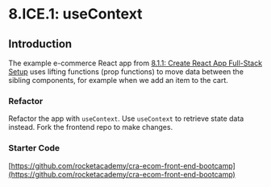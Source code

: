 # 8.ICE.1: useContext

## Introduction

The example e-commerce React app from [8.1.1: Create React App Full-Stack Setup](../../../Module5/day2/8.1-create-react-app/8.1.1-create-react-app-full-stack-setup.md) uses lifting functions (prop functions) to move data between the sibling components, for example when we add an item to the cart.

### Refactor

Refactor the app with `useContext`. Use `useContext` to retrieve state data instead. Fork the frontend repo to make changes.

### Starter Code

[https://github.com/rocketacademy/cra-ecom-front-end-bootcamp](https://github.com/rocketacademy/cra-ecom-front-end-bootcamp)
